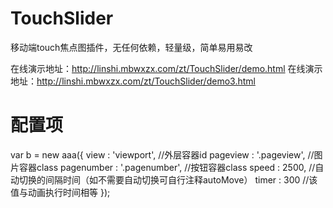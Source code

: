 # TouchSlider
移动端touch焦点图插件，无任何依赖，轻量级，简单易用易改

在线演示地址：http://linshi.mbwxzx.com/zt/TouchSlider/demo.html
在线演示地址：http://linshi.mbwxzx.com/zt/TouchSlider/demo3.html

# 配置项
var b = new aaa({
        view : 'viewport',            //外层容器id
        pageview : '.pageview',       //图片容器class
        pagenumber : '.pagenumber',   //按钮容器class
        speed : 2500,                 //自动切换的间隔时间（如不需要自动切换可自行注释autoMove）
        timer : 300                   //该值与动画执行时间相等
    });
    

